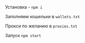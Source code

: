 Установка - `npm i`

Заполняем кошельки в `wallets.txt`

Прокси по желанию в `proxies.txt`

Запуск `npm start`